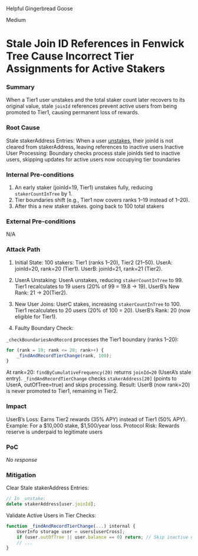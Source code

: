 Helpful Gingerbread Goose

Medium

# Stale Join ID References in Fenwick Tree Cause Incorrect Tier Assignments for Active Stakers

### Summary

When a Tier1 user unstakes and the total staker count later recovers to its original value, stale `joinId` references prevent active users from being promoted to Tier1, causing permanent loss of rewards.

### Root Cause

Stale stakerAddress Entries: When a user [unstakes](https://github.com/sherlock-audit/2025-05-layeredge/blob/main/edgen-staking/src/stake/LayerEdgeStaking.sol#L725), their joinId is not cleared from stakerAddress, leaving references to inactive users
Inactive User Processing: Boundary checks process stale joinIds tied to inactive users, skipping updates for active users now occupying tier boundaries

### Internal Pre-conditions

1. An early staker (joinId=19, Tier1) unstakes fully, reducing `stakerCountInTree` by 1.
2. Tier boundaries shift (e.g., Tier1 now covers ranks 1–19 instead of 1–20).
3. After this a new staker stakes. going back to 100 total stakers

### External Pre-conditions

N/A

### Attack Path

1. Initial State:
100 stakers: Tier1 (ranks 1–20), Tier2 (21–50).
UserA: joinId=20, rank=20 (Tier1).
UserB: joinId=21, rank=21 (Tier2).

2. UserA Unstaking:
UserA unstakes, reducing `stakerCountInTree` to 99.
Tier1 recalculates to 19 users (20% of 99 = 19.8 → 19).
UserB’s New Rank: 21 → 20(Tier2).

3. New User Joins:
UserC stakes, increasing `stakerCountInTree` to 100.
Tier1 recalculates to 20 users (20% of 100 = 20).
UserB’s Rank:  20 (now eligible for Tier1).

4. Faulty Boundary Check:

`_checkBoundariesAndRecord` processes the Tier1 boundary (ranks 1–20):
```javascript
for (rank = 19; rank <= 20; rank++) {  
    _findAndRecordTierChange(rank, 100);  
}  
```
At rank=20:
`findByCumulativeFrequency(20)` returns `joinId=20` (UserA’s stale entry).
`_findAndRecordTierChange` checks `stakerAddress[20]` (points to UserA, outOfTree=true) and skips processing.
Result: UserB (now rank=20) is never promoted to Tier1, remaining in Tier2.

### Impact

UserB’s Loss: Earns Tier2 rewards (35% APY) instead of Tier1 (50% APY).
Example: For a $10,000 stake, $1,500/year loss.
Protocol Risk: Rewards reserve is underpaid to legitimate users

### PoC

_No response_

### Mitigation

Clear Stale stakerAddress Entries:
```javascript
// In _unstake:  
delete stakerAddress[user.joinId]; 
```

Validate Active Users in Tier Checks:
```javascript
function _findAndRecordTierChange(...) internal {  
    UserInfo storage user = users[userCross];  
    if (user.outOfTree || user.balance == 0) return; // Skip inactive users  
    // ...  
}  
```